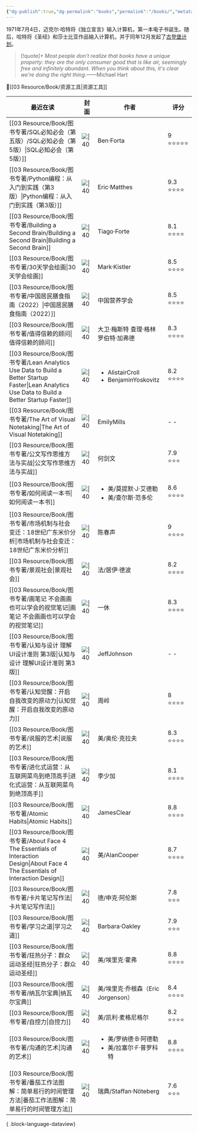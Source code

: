 ```yaml
---
{"dg-publish":true,"dg-permalink":"books","permalink":"/books/","metatags":{"description":"这里是 🏡Davon的数字花园，是个人不断发展的想法的集合，作为半成品的思考，在可探索的空间中，随时间推移不断播种、修剪、塑造","og:site_name":"DavonOs","og:title":"饶丰书房","og:type":"article","og:url":"https://zuji.eu.org/books","og:image":null,"og:image:width":"400","og:image:alt":"articlecover","og:locale":"zh_cn"},"tags":["books"]}
---
```


1971年7月4日，迈克尔·哈特将《独立宣言》输入计算机，第一本电子书诞生。随后，哈特将《圣经》和莎士比亚作品输入计算机，并于同年12月发起了[古登堡计划](https://www.gutenberg.org/)。

>[!quote]+ 
>*Most people don't realize that books have a unique property: they are the only consumer good that is like air, seemingly free and infinitely abundant. When you think about this, it's clear we're doing the right thing.*——Michael Hart

🔎[[03 Resource/Book/资源工具\|资源工具]]

| 最近在读                                                                                                                                            | 封面                                                                                                                            | 作者                                                        | 评分       |
| ----------------------------------------------------------------------------------------------------------------------------------------------- | ----------------------------------------------------------------------------------------------------------------------------- | --------------------------------------------------------- | -------- |
| [[03 Resource/Book/图书专著/SQL必知必会（第五版）/SQL必知必会（第5版）\|SQL必知必会（第5版）]]                                                                            | ![\|40](https://wfqqreader-1252317822.image.myqcloud.com/cover/685/34336685/t6_34336685.jpg)                                  | Ben·Forta                                                 | 9 ⭐⭐⭐⭐⭐  |
| [[03 Resource/Book/图书专著/Python编程：从入门到实践（第3版）\|Python编程：从入门到实践（第3版）]]                                                                         | ![\|40](https://file.ituring.com.cn/LargeCover/23047b0f0134221867e2)                                                          | Eric·Matthes                                              | 9.3 ⭐⭐⭐⭐ |
| [[03 Resource/Book/图书专著/Building a Second Brain/Building a Second Brain\|Building a Second Brain]]                                           | ![\|40](https://m.media-amazon.com/images/I/61PxZdCkHAL._SL1500_.jpg)                                                         | Tiago·Forte                                               | 8.1 ⭐⭐⭐⭐ |
| [[03 Resource/Book/图书专著/30天学会绘画\|30天学会绘画]]                                                                                                   | ![\|40](https://cdn.weread.qq.com/outpic/50/3000008050.jpg)                                                                   | Mark·Kistler                                              | 8.5 ⭐⭐⭐⭐ |
| [[03 Resource/Book/图书专著/中国居民膳食指南（2022）\|中国居民膳食指南（2022）]]                                                                                     | ![\|40](https://img.alicdn.com/i3/1069915587/O1CN01qdiqeE1r8tZRbP6V1_!!1069915587.jpg)                                        | 中国营养学会                                                    | 8.5 ⭐⭐⭐⭐ |
| [[03 Resource/Book/图书专著/值得信赖的顾问\|值得信赖的顾问]]                                                                                                   | ![\|40](https://wfqqreader-1252317822.image.myqcloud.com/cover/133/933133/t6_933133.jpg)                                      | 大卫·梅斯特 查理·格林 罗伯特·加弗德                                      | 8.3 ⭐⭐⭐⭐ |
| [[03 Resource/Book/图书专著/Lean Analytics Use Data to Build a Better Startup Faster\|Lean Analytics Use Data to Build a Better Startup Faster]] | ![\|40](https://m.media-amazon.com/images/I/6130r1y4XzL._SL1500_.jpg)                                                         | <ul><li>AlistairCroll</li><li>BenjaminYoskovitz</li></ul> | 8.2 ⭐⭐⭐⭐ |
| [[03 Resource/Book/图书专著/The Art of Visual Notetaking\|The Art of Visual Notetaking]]                                                         | ![\|40](https://m.media-amazon.com/images/I/81CCVAmtqfL._SY425_.jpg)                                                          | EmilyMills                                                | \- \-    |
| [[03 Resource/Book/图书专著/公文写作思维方法与实战\|公文写作思维方法与实战]]                                                                                           | ![\|40](https://piccdn3.umiwi.com/uploader/image/cms_ebook/ddimg_202304200115/cms_1910086ac0012eb4.jpg)                       | 何剑文                                                       | 7.9 ⭐⭐⭐  |
| [[03 Resource/Book/图书专著/如何阅读一本书\|如何阅读一本书]]                                                                                                   | ![\|40](https://wfqqreader-1252317822.image.myqcloud.com/cover/810/23723810/t6_23723810.jpg)                                  | <ul><li>美/莫提默·J·艾德勒</li><li>美/查尔斯·范多伦</li></ul>           | 8.6 ⭐⭐⭐⭐ |
| [[03 Resource/Book/图书专著/市场机制与社会变迁：18世纪广东米价分析\|市场机制与社会变迁：18世纪广东米价分析]]                                                                         | ![\|40](https://cdn.weread.qq.com/weread/cover/94/cpPlatform_1hVrQnbydwCg3sx3VdyNoZ/t6_cpPlatform_1hVrQnbydwCg3sx3VdyNoZ.jpg) | 陈春声                                                       | 9 ⭐⭐⭐⭐   |
| [[03 Resource/Book/图书专著/景观社会\|景观社会]]                                                                                                         | ![\|40](https://n.sinaimg.cn/translate/20170718/UpFp-fyiakwa4465859.jpg)                                                      | 法/居伊·德波                                                   | 8.2 ⭐⭐⭐⭐ |
| [[03 Resource/Book/图书专著/画笔记 不会画画也可以学会的视觉笔记\|画笔记 不会画画也可以学会的视觉笔记]]                                                                             | ![\|40](http://pic.j9p.com/up/2021-1/16099860795580305.jpg)                                                                   | 一休                                                        | 8.3 ⭐⭐⭐⭐ |
| [[03 Resource/Book/图书专著/认知与设计 理解UI设计准则 第3版\|认知与设计 理解UI设计准则 第3版]]                                                                             | ![\|40](https://i5.walmartimages.com/asr/e40fda23-efe4-469c-8f94-b1e7d8686d77.f371457f88a369e391c302eceb43f9fc.jpeg)          | JeffJohnson                                               | \- \-    |
| [[03 Resource/Book/图书专著/认知觉醒：开启自我改变的原动力\|认知觉醒：开启自我改变的原动力]]                                                                                   | ![\|40](https://cdn.weread.qq.com/weread/cover/86/YueWen_33628204/t6_YueWen_33628204.jpg)                                     | 周岭                                                        | 8 ⭐⭐⭐⭐   |
| [[03 Resource/Book/图书专著/说服的艺术\|说服的艺术]]                                                                                                       | ![\|40](https://pic.arkread.com/cover/ebook/f/407678746.1663919576.jpg)                                                       | 美/奥伦·克拉夫                                                  | 8.3 ⭐⭐⭐⭐ |
| [[03 Resource/Book/图书专著/进化式运营：从互联网菜鸟到绝顶高手\|进化式运营：从互联网菜鸟到绝顶高手]]                                                                               | ![\|40](https://wfqqreader-1252317822.image.myqcloud.com/cover/156/933156/t6_933156.jpg)                                      | 李少加                                                       | 8.1 ⭐⭐⭐⭐ |
| [[03 Resource/Book/图书专著/Atomic Habits\|Atomic Habits]]                                                                                       | ![\|40](https://jamesclear.com/wp-content/uploads/2019/04/atomicHC-flat-1-e1556572683325.jpg)                                 | JamesClear                                                | 8.8 ⭐⭐⭐⭐ |
| [[03 Resource/Book/图书专著/About Face 4 The Essentials of Interaction Design\|About Face 4 The Essentials of Interaction Design]]               | ![\|40](https://img14.360buyimg.com/n5/s720x720_jfs/t1/108297/21/13537/189047/5e9ff37eE4dc78bd5/593dbf73f1f4b1e9.jpg)         | 美/AlanCooper                                              | 8.7 ⭐⭐⭐⭐ |
| [[03 Resource/Book/图书专著/卡片笔记写作法\|卡片笔记写作法]]                                                                                                   | ![\|40](https://www.diguage.com/images/books/how-to-take-smart-notes.jpg)                                                     | 德/申克·阿伦斯                                                  | 7.8 ⭐⭐⭐  |
| [[03 Resource/Book/图书专著/学习之道\|学习之道]]                                                                                                         | ![\|40](https://cdn.weread.qq.com/weread/cover/96/YueWen_843465/t6_YueWen_843465.jpg)                                         | Barbara·Oakley                                            | 7.9 ⭐⭐⭐  |
| [[03 Resource/Book/图书专著/狂热分子：群众运动圣经\|狂热分子：群众运动圣经]]                                                                                           | ![\|40](https://img1.doubanio.com/view/subject/l/public/s28036829.jpg)                                                        | 美/埃里克·霍弗                                                  | 8.8 ⭐⭐⭐⭐ |
| [[03 Resource/Book/图书专著/纳瓦尔宝典\|纳瓦尔宝典]]                                                                                                       | ![\|40](https://cover.read.duokan.com/mfsv2/download/fdsc3/p01Coz5Gypkc/ng1gdlOiXUbfkf.jpg)                                   | 美/埃里克·乔根森（Eric Jorgenson）                                 | 8.4 ⭐⭐⭐⭐ |
| [[03 Resource/Book/图书专著/自控力\|自控力]]                                                                                                           | ![\|40](https://gss0.baidu.com/7LsWdDW5_xN3otqbppnN2DJv/doc/pic/item/2f738bd4b31c870136d6f3ac2f7f9e2f0708ff1c.jpg)            | 美/凯利·麦格尼格尔                                                | 8.2 ⭐⭐⭐⭐ |
| [[03 Resource/Book/图书专著/沟通的艺术\|沟通的艺术]]                                                                                                       | ![\|40](https://pic1.zhimg.com/v2-a8b3d729a99952d5363d5315a0c93cc9_1440w.jpg)                                                 | <ul><li>美/罗纳德·B·阿德勒</li><li>美/拉塞尔·F·普罗科特</li></ul>        | 8.8 ⭐⭐⭐⭐ |
| [[03 Resource/Book/图书专著/番茄工作法图解：简单易行的时间管理方法\|番茄工作法图解：简单易行的时间管理方法]]                                                                           | ![\|40](https://wfqqreader-1252317822.image.myqcloud.com/cover/219/47562219/t5_47562219.jpg)                                  | 瑞典/Staffan·Nöteberg                                       | 7.6 ⭐⭐⭐  |

{ .block-language-dataview}

